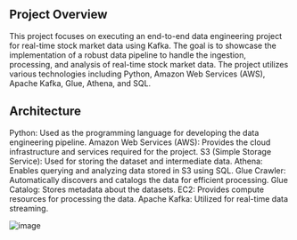 ## Project Overview

This project focuses on executing an end-to-end data engineering project for real-time stock market data using Kafka. The goal is to showcase the implementation of a robust data pipeline to handle the ingestion, processing, and analysis of real-time stock market data. The project utilizes various technologies including Python, Amazon Web Services (AWS), Apache Kafka, Glue, Athena, and SQL.

## Architecture

Python: Used as the programming language for developing the data engineering pipeline.
Amazon Web Services (AWS): Provides the cloud infrastructure and services required for the project.
S3 (Simple Storage Service): Used for storing the dataset and intermediate data.
Athena: Enables querying and analyzing data stored in S3 using SQL.
Glue Crawler: Automatically discovers and catalogs the data for efficient processing.
Glue Catalog: Stores metadata about the datasets.
EC2: Provides compute resources for processing the data.
Apache Kafka: Utilized for real-time data streaming.

![image](https://github.com/maahi24/Stockmarketrealtimedatastreaming/assets/84052121/d08d53b8-699e-44c2-be35-eb79eed7e3bf)



